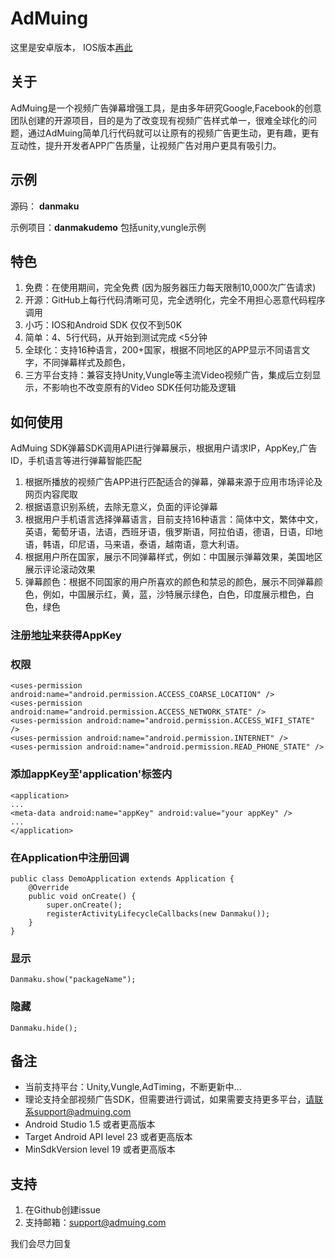 # AdMuing

这里是安卓版本， IOS版本[再此](链接)

## 关于

AdMuing是一个视频广告弹幕增强工具，是由多年研究Google,Facebook的创意团队创建的开源项目，目的是为了改变现有视频广告样式单一，很难全球化的问题，通过AdMuing简单几行代码就可以让原有的视频广告更生动，更有趣，更有互动性，提升开发者APP广告质量，让视频广告对用户更具有吸引力。

## 示例

源码： **danmaku**

示例项目：**danmakudemo** 包括unity,vungle示例

## 特色

1. 免费：在使用期间，完全免费 (因为服务器压力每天限制10,000次广告请求)
2. 开源：GitHub上每行代码清晰可见，完全透明化，完全不用担心恶意代码程序调用
3. 小巧：IOS和Android SDK 仅仅不到50K
4. 简单：4、5行代码，从开始到测试完成 <5分钟
5. 全球化：支持16种语言，200+国家，根据不同地区的APP显示不同语言文字，不同弹幕样式及颜色，
6. 三方平台支持：兼容支持Unity,Vungle等主流Video视频广告，集成后立刻显示，不影响也不改变原有的Video SDK任何功能及逻辑

## 如何使用

AdMuing SDK弹幕SDK调用API进行弹幕展示，根据用户请求IP，AppKey,广告ID，手机语言等进行弹幕智能匹配

1. 根据所播放的视频广告APP进行匹配适合的弹幕，弹幕来源于应用市场评论及网页内容爬取
2. 根据语意识别系统，去除无意义，负面的评论弹幕
3. 根据用户手机语言选择弹幕语言，目前支持16种语言：简体中文，繁体中文，英语，葡萄牙语，法语，西班牙语，俄罗斯语，阿拉伯语，德语，日语，印地语，韩语，印尼语，马来语，泰语，越南语，意大利语。
4. 根据用户所在国家，展示不同弹幕样式，例如：中国展示弹幕效果，美国地区展示评论滚动效果
5. 弹幕颜色：根据不同国家的用户所喜欢的颜色和禁忌的颜色，展示不同弹幕颜色，例如，中国展示红，黄，蓝，沙特展示绿色，白色，印度展示橙色，白色，绿色

### 注册[地址](http://register.admuing.com/)来获得AppKey


### 权限

    <uses-permission android:name="android.permission.ACCESS_COARSE_LOCATION" />
    <uses-permission android:name="android.permission.ACCESS_NETWORK_STATE" />
    <uses-permission android:name="android.permission.ACCESS_WIFI_STATE" />
    <uses-permission android:name="android.permission.INTERNET" />
    <uses-permission android:name="android.permission.READ_PHONE_STATE" />
    
### 添加appKey至'application'标签内
 
    <application>
    ...
    <meta-data android:name="appKey" android:value="your appKey" />
    ...
    </application>

### 在Application中注册回调

    public class DemoApplication extends Application {
        @Override
        public void onCreate() {
            super.onCreate();
            registerActivityLifecycleCallbacks(new Danmaku());
        }
    }

### 显示

    Danmaku.show("packageName");
    
### 隐藏

    Danmaku.hide();

## 备注

- 当前支持平台：Unity,Vungle,AdTiming，不断更新中...
- 理论支持全部视频广告SDK，但需要进行调试，如果需要支持更多平台，请联系support@admuing.com
-   Android Studio 1.5 或者更高版本
- 	Target Android API level 23 或者更高版本
- 	MinSdkVersion level 19 或者更高版本

## 支持

1. 在Github创建issue
2. 支持邮箱：support@admuing.com

我们会尽力回复